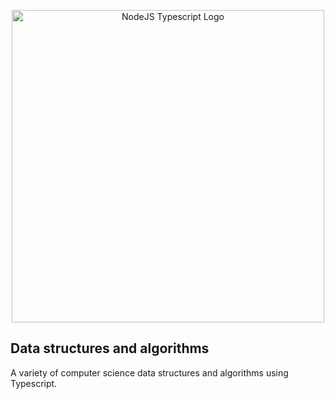<p align="center">
  <a target="blank"><img src="https://miro.medium.com/max/1800/1*dSqXPEWnNgUhEmCrjxRI4Q.png" width="500" alt="NodeJS Typescript Logo" /></a>
</p>

## Data structures and algorithms

A variety of computer science data structures and algorithms using Typescript.

